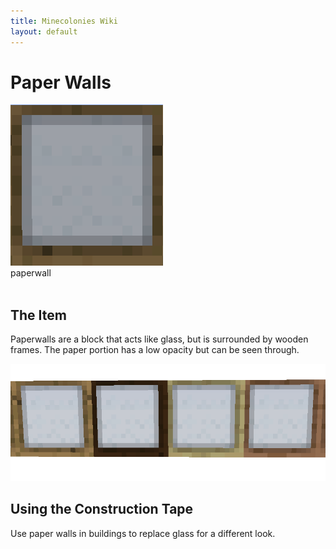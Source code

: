 ```yaml
---
title: Minecolonies Wiki
layout: default
---
```

# Paper Walls

<div class="infobox box text-center">
    <img src="../../assets/images/deco/paperwall.png" alt="Paper Walls"/><br>
    <recipe>paperwall</recipe>
</div>
<br>

## The Item
Paperwalls are a block that acts like glass, but is surrounded by wooden frames. The paper portion has a low opacity but can be seen through.
<br>

<img src="../../assets/images/deco/paperwalls.png" alt="Paper Walls" />

## Using the Construction Tape
Use paper walls in buildings to replace glass for a different look.
